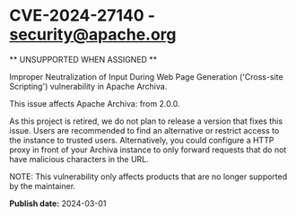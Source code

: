 # CVE-2024-27140 - security@apache.org

** UNSUPPORTED WHEN ASSIGNED **

Improper Neutralization of Input During Web Page Generation ('Cross-site Scripting') vulnerability in Apache Archiva.

This issue affects Apache Archiva: from 2.0.0.

As this project is retired, we do not plan to release a version that fixes this issue. Users are recommended to find an alternative or restrict access to the instance to trusted users. Alternatively, you could configure a HTTP proxy in front of your Archiva instance to only forward requests that do not have malicious characters in the URL.

NOTE: This vulnerability only affects products that are no longer supported by the maintainer.



**Publish date:** 2024-03-01

